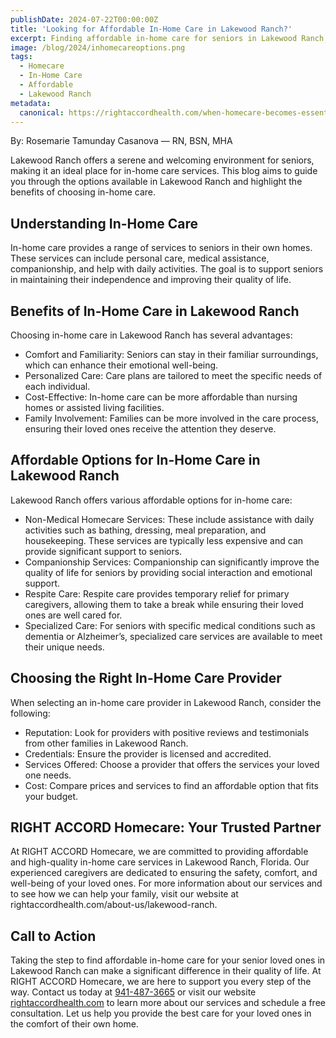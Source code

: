 ```yaml
---
publishDate: 2024-07-22T00:00:00Z
title: 'Looking for Affordable In-Home Care in Lakewood Ranch?'
excerpt: Finding affordable in-home care for seniors in Lakewood Ranch, Florida, is essential for families who want to ensure their loved ones receive the best care without leaving the comfort of their home.
image: /blog/2024/inhomecareoptions.png
tags:
  - Homecare
  - In-Home Care
  - Affordable
  - Lakewood Ranch
metadata:
  canonical: https://rightaccordhealth.com/when-homecare-becomes-essential
---
```


By: Rosemarie Tamunday Casanova — RN, BSN, MHA

Lakewood Ranch offers a serene and welcoming environment for seniors, making it an ideal place for in-home care services. This blog aims to guide you through the options available in Lakewood Ranch and highlight the benefits of choosing in-home care.

## Understanding In-Home Care

In-home care provides a range of services to seniors in their own homes. These services can include personal care, medical assistance, companionship, and help with daily activities. The goal is to support seniors in maintaining their independence and improving their quality of life.

## Benefits of In-Home Care in Lakewood Ranch

Choosing in-home care in Lakewood Ranch has several advantages:

- Comfort and Familiarity: Seniors can stay in their familiar surroundings, which can enhance their emotional well-being.
- Personalized Care: Care plans are tailored to meet the specific needs of each individual.
- Cost-Effective: In-home care can be more affordable than nursing homes or assisted living facilities.
- Family Involvement: Families can be more involved in the care process, ensuring their loved ones receive the attention they deserve.

## Affordable Options for In-Home Care in Lakewood Ranch

Lakewood Ranch offers various affordable options for in-home care:

- Non-Medical Homecare Services: These include assistance with daily activities such as bathing, dressing, meal preparation, and housekeeping. These services are typically less expensive and can provide significant support to seniors.
- Companionship Services: Companionship can significantly improve the quality of life for seniors by providing social interaction and emotional support.
- Respite Care: Respite care provides temporary relief for primary caregivers, allowing them to take a break while ensuring their loved ones are well cared for.
- Specialized Care: For seniors with specific medical conditions such as dementia or Alzheimer’s, specialized care services are available to meet their unique needs.

## Choosing the Right In-Home Care Provider

When selecting an in-home care provider in Lakewood Ranch, consider the following:

- Reputation: Look for providers with positive reviews and testimonials from other families in Lakewood Ranch.
- Credentials: Ensure the provider is licensed and accredited.
- Services Offered: Choose a provider that offers the services your loved one needs.
- Cost: Compare prices and services to find an affordable option that fits your budget.

## RIGHT ACCORD Homecare: Your Trusted Partner

At RIGHT ACCORD Homecare, we are committed to providing affordable and high-quality in-home care services in Lakewood Ranch, Florida. Our experienced caregivers are dedicated to ensuring the safety, comfort, and well-being of your loved ones.
For more information about our services and to see how we can help your family, visit our website at rightaccordhealth.com/about-us/lakewood-ranch.

## Call to Action

Taking the step to find affordable in-home care for your senior loved ones in Lakewood Ranch can make a significant difference in their quality of life. At RIGHT ACCORD Homecare, we are here to support you every step of the way. Contact us today at [941-487-3665](tel:941-487-3665) or visit our website [rightaccordhealth.com](https://rightaccordhealth.com) to learn more about our services and schedule a free consultation. Let us help you provide the best care for your loved ones in the comfort of their own home.
